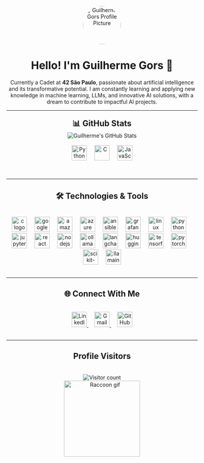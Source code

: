 <p align="center">
<img src="https://avatars.githubusercontent.com/u/74635661?v=4" width="100" height="100" alt="Guilherme Gors Profile Picture" style="border-radius: 50%;">
</p>

<h1 align="center">Hello! I'm Guilherme Gors 👋</h1>

<p align="center">
Currently a Cadet at <strong>42 São Paulo</strong>, passionate about artificial intelligence and its transformative potential. I am constantly learning and applying new knowledge in machine learning, LLMs, and innovative AI solutions, with a dream to contribute to impactful AI projects.
</p>

<div style="line-height: 0.5;">
<hr>
<h2 align="center">📊 GitHub Stats</h2>
</div>
<p align="center">
<!-- GitHub Stats Card -->
<img src="https://github-readme-stats.vercel.app/api?username=GuilhermeGors&show_icons=true&theme=merko&hide_border=true&count_private=true" alt="Guilherme's GitHub Stats" />
<br/>
<!-- WakaTime Language Stats -->
<!--START_SECTION:waka-->
<!--END_SECTION:waka-->
<br/>

<!-- Top Languages Badges -->
<img src="https://img.shields.io/badge/Python-3776AB?logo=python&logoColor=white&style=for-the-badge" height="40" alt="Python" />
<img width="12" />
<img src="https://img.shields.io/badge/C-A8B9CC?logo=c&logoColor=black&style=for-the-badge" height="40" alt="C" />
<img width="12" />
<img src="https://img.shields.io/badge/JavaScript-F7DF1E?logo=javascript&logoColor=black&style=for-the-badge" height="40" alt="JavaScript" />
</p>

<br>
<hr>
<h2 align="center">🛠️ Technologies & Tools</h2>
<br>

<div align="center">
<img src="https://img.shields.io/badge/C-A8B9CC?logo=c&logoColor=black&style=for-the-badge" height="40" alt="c logo" />
<img width="12" />
<img src="https://img.shields.io/badge/Google Cloud-4285F4?logo=googlecloud&logoColor=white&style=for-the-badge" height="40" alt="googlecloud logo" />
<img width="12" />
<img src="https://img.shields.io/badge/Amazon AWS-232F3E?logo=amazonaws&logoColor=white&style=for-the-badge" height="40" alt="amazonwebservices logo" />
<img width="12" />
<img src="https://img.shields.io/badge/Microsoft Azure-0078D4?logo=microsoftazure&logoColor=white&style=for-the-badge" height="40" alt="azure logo" />
<img width="12" />
<img src="https://img.shields.io/badge/Ansible-EE0000?logo=ansible&logoColor=white&style=for-the-badge" height="40" alt="ansible logo" />
<img width="12" />
<img src="https://img.shields.io/badge/Grafana-F46800?logo=grafana&logoColor=black&style=for-the-badge" height="40" alt="grafana logo" />
<img width="12" />
<img src="https://img.shields.io/badge/Linux-FCC624?logo=linux&logoColor=black&style=for-the-badge" height="40" alt="linux logo" />
<img width="12" />
<img src="https://img.shields.io/badge/Python-3776AB?logo=python&logoColor=white&style=for-the-badge" height="40" alt="python logo" />
<img width="12" />
<img src="https://img.shields.io/badge/Jupyter-F37626?logo=jupyter&logoColor=black&style=for-the-badge" height="40" alt="jupyter logo" />
<img width="12" />
<img src="https://img.shields.io/badge/React-61DAFB?logo=react&logoColor=black&style=for-the-badge" height="40" alt="react logo" />
<img width="12" />
<img src="https://img.shields.io/badge/Node.js-339933?logo=nodedotjs&logoColor=white&style=for-the-badge" height="40" alt="nodejs logo" />
<img width="12" />
<img src="https://img.shields.io/badge/Ollama-008080?logo=ollama&logoColor=white&style=for-the-badge" height="40" alt="ollama logo" />
<img width="12" />
<img src="https://img.shields.io/badge/LangChain-00A86B?logo=langchain&logoColor=white&style=for-the-badge" height="40" alt="langchain logo" />
<img width="12" />
<img src="https://img.shields.io/badge/Hugging%20Face-FDB515?logo=huggingface&logoColor=black&style=for-the-badge" height="40" alt="huggingface logo" />
<img width="12" />
<img src="https://img.shields.io/badge/TensorFlow-FF6F00?logo=tensorflow&logoColor=white&style=for-the-badge" height="40" alt="tensorflow logo" />
<img width="12" />
<img src="https://img.shields.io/badge/PyTorch-EE4C2C?logo=pytorch&logoColor=white&style=for-the-badge" height="40" alt="pytorch logo" />
<img width="12" />
<img src="https://img.shields.io/badge/scikit--learn-F7931E?logo=scikit-learn&logoColor=white&style=for-the-badge" height="40" alt="scikit-learn logo" />
<img width="12" />
<img src="https://img.shields.io/badge/LlamaIndex-6B7280?logo=llamaindex&logoColor=white&style=for-the-badge" height="40" alt="llamaindex logo" />
</div>

<br>
<hr>
<h2 align="center">🌐 Connect With Me</h2>
<br>

<div align="center">
<a href="https://www.linkedin.com/in/guilhermegors/" target="_blank">
<img src="https://img.shields.io/badge/LinkedIn-0077B5?style=for-the-badge&logo=linkedin&logoColor=white" height="40" alt="LinkedIn logo" />
</a>
<img width="12" />
<a href="mailto:guilhermegors@gmail.com" target="_blank">
<img src="https://img.shields.io/badge/Gmail-D14836?style=for-the-badge&logo=gmail&logoColor=white" height="40" alt="Gmail logo" />
</a>
<img width="12" />
<a href="https://github.com/GuilhermeGors" target="_blank">
<img src="https://img.shields.io/badge/GitHub-100000?style=for-the-badge&logo=github&logoColor=white" height="40" alt="GitHub logo" />
</a>
</div>

<br>
<hr>
<h2 align="center"> Profile Visitors</h2>
<br>

<div align="center">
<img src="https://komarev.com/ghpvc/?username=GuilhermeGors&color=blueviolet" alt="Visitor count" />
</div>

<div align="center">
<img height="200" src="https://media.tenor.com/_7Fjti7kTzsAAAAM/raccoon-cute.gif" alt="Raccoon gif" />
</div>
